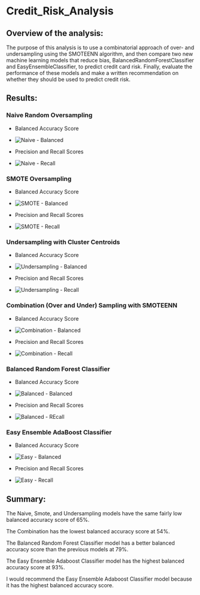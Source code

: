 # Credit_Risk_Analysis

## Overview of the analysis: 
The purpose of this analysis is to use a combinatorial approach of over- and undersampling using the SMOTEENN algorithm, and then compare two new machine learning models that reduce bias, BalancedRandomForestClassifier and EasyEnsembleClassifier, to predict credit card risk. Finally, evaluate the performance of these models and make a written recommendation on whether they should be used to predict credit risk.

## Results: 

### Naive Random Oversampling
* Balanced Accuracy Score
* ![Naive - Balanced](https://user-images.githubusercontent.com/85706721/139611571-8dce3f3a-50c0-4cb2-8a4a-dcb8705b195e.png)

* Precision and Recall Scores
* ![Naive - Recall](https://user-images.githubusercontent.com/85706721/139611585-b64670ed-47bb-4ace-9550-1cadeacb7129.png)


### SMOTE Oversampling
* Balanced Accuracy Score
* ![SMOTE - Balanced](https://user-images.githubusercontent.com/85706721/139611596-e0cb2491-3285-4f38-a51d-00e6e0ef4345.png)

* Precision and Recall Scores
* ![SMOTE - Recall](https://user-images.githubusercontent.com/85706721/139611603-f46b5725-e577-488b-b227-d919fe31dae5.png)


### Undersampling with Cluster Centroids
* Balanced Accuracy Score
* ![Undersampling - Balanced](https://user-images.githubusercontent.com/85706721/139611606-fd684ba7-b7b0-495d-afb3-087af4e5712f.png)

* Precision and Recall Scores
* ![Undersampling - Recall](https://user-images.githubusercontent.com/85706721/139611612-9253a1d9-eabe-489a-a5a1-9da0f73c5a1f.png)


### Combination (Over and Under) Sampling with SMOTEENN
* Balanced Accuracy Score
* ![Combination - Balanced](https://user-images.githubusercontent.com/85706721/139611619-54983e93-0152-4ee2-a102-9ae0be878bd5.png)

* Precision and Recall Scores
* ![Combination - Recall](https://user-images.githubusercontent.com/85706721/139611625-f0802990-c794-4c55-84d5-e73c97f3331d.png)


### Balanced Random Forest Classifier
* Balanced Accuracy Score
* ![Balanced - Balanced](https://user-images.githubusercontent.com/85706721/139611633-730300b9-7392-46c5-9aaa-be9d9ef9b174.png)

* Precision and Recall Scores
* ![Balanced - REcall](https://user-images.githubusercontent.com/85706721/139611644-a946725e-3df4-4c08-81f2-16778816219d.png)


### Easy Ensemble AdaBoost Classifier
* Balanced Accuracy Score
* ![Easy - Balanced](https://user-images.githubusercontent.com/85706721/139611657-c990bf72-2f2d-48f4-bc48-506fdcd64023.png)

* Precision and Recall Scores
* ![Easy - Recall](https://user-images.githubusercontent.com/85706721/139611670-66e58162-5948-4f86-84f8-65a9192a8767.png)


## Summary: 
The Naive, Smote, and Undersampling models have the same fairly low balanced accuracy score of 65%.

The Combination has the lowest balanced accuracy score at 54%.

The Balanced Random Forest Classifier model has a better balanced accuracy score than the previous models at 79%.

The Easy Ensemble Adaboost Classifier model has the highest balanced accuracy score at 93%.  

I would recommend the Easy Ensemble Adaboost Classifier model because it has the highest balanced accuracy score.
